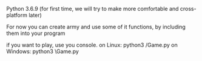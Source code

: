 Python 3.6.9 (for first time, we will try to make more comfortable and cross-platform later)

For now you can create army and use some of it functions, by including them into your program

if you want to play, use you console.
on Linux:
    python3 <path to game.py>/Game.py
on Windows:
    python3 <path to game.py>\Game.py
